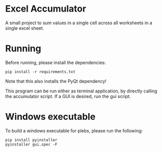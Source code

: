 # Excel Accumulator

A small project to sum values in a single cell across all worksheets in a single excel sheet.

# Running

Before running, please install the dependencies:
```
pip install -r requirements.txt
```

Note that this also installs the PyQt dependency!

This program can be run either as terminal application, by directly calling the accumulator script. If a GUI is desired, run the gui script.

# Windows executable

To build a windows executable for plebs, please run the following:

```
pip install pyinstaller
pyinstaller gui.spec -F
```
